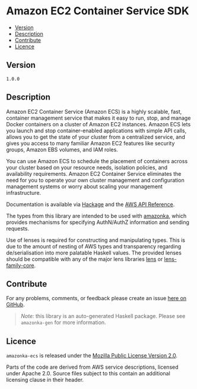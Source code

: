 # Amazon EC2 Container Service SDK

* [Version](#version)
* [Description](#description)
* [Contribute](#contribute)
* [Licence](#licence)


## Version

`1.0.0`


## Description

Amazon EC2 Container Service (Amazon ECS) is a highly scalable, fast,
container management service that makes it easy to run, stop, and manage
Docker containers on a cluster of Amazon EC2 instances. Amazon ECS lets
you launch and stop container-enabled applications with simple API
calls, allows you to get the state of your cluster from a centralized
service, and gives you access to many familiar Amazon EC2 features like
security groups, Amazon EBS volumes, and IAM roles.

You can use Amazon ECS to schedule the placement of containers across
your cluster based on your resource needs, isolation policies, and
availability requirements. Amazon EC2 Container Service eliminates the
need for you to operate your own cluster management and configuration
management systems or worry about scaling your management
infrastructure.

Documentation is available via [Hackage](http://hackage.haskell.org/package/amazonka-ecs)
and the [AWS API Reference](http://docs.aws.amazon.com/AmazonECS/latest/APIReference/Welcome.html).

The types from this library are intended to be used with [amazonka](http://hackage.haskell.org/package/amazonka),
which provides mechanisms for specifying AuthN/AuthZ information and sending requests.

Use of lenses is required for constructing and manipulating types.
This is due to the amount of nesting of AWS types and transparency regarding
de/serialisation into more palatable Haskell values.
The provided lenses should be compatible with any of the major lens libraries
[lens](http://hackage.haskell.org/package/lens) or [lens-family-core](http://hackage.haskell.org/package/lens-family-core).

## Contribute

For any problems, comments, or feedback please create an issue [here on GitHub](https://github.com/brendanhay/amazonka/issues).

> _Note:_ this library is an auto-generated Haskell package. Please see `amazonka-gen` for more information.


## Licence

`amazonka-ecs` is released under the [Mozilla Public License Version 2.0](http://www.mozilla.org/MPL/).

Parts of the code are derived from AWS service descriptions, licensed under Apache 2.0.
Source files subject to this contain an additional licensing clause in their header.
